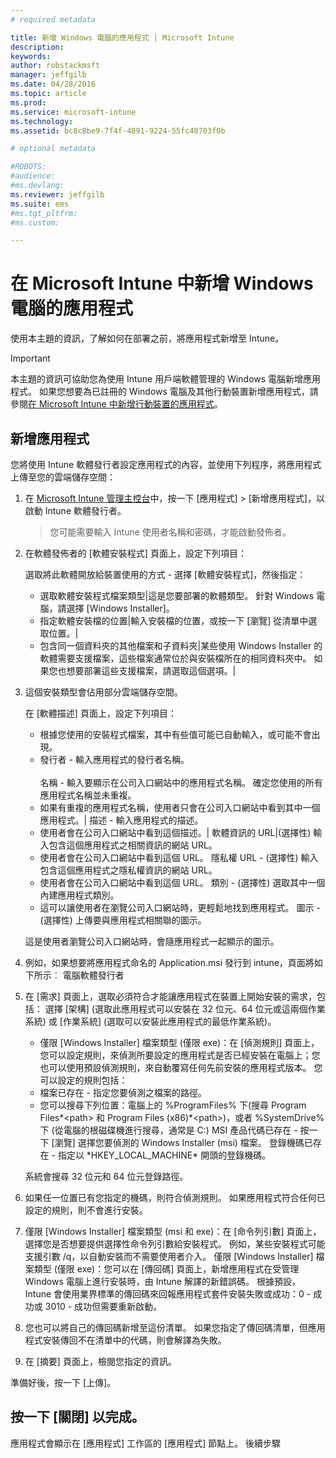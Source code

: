 ```yaml
---
# required metadata

title: 新增 Windows 電腦的應用程式 | Microsoft Intune
description:
keywords:
author: robstackmsft
manager: jeffgilb
ms.date: 04/28/2016
ms.topic: article
ms.prod:
ms.service: microsoft-intune
ms.technology:
ms.assetid: bc8c8be9-7f4f-4891-9224-55fc40703f0b

# optional metadata

#ROBOTS:
#audience:
#ms.devlang:
ms.reviewer: jeffgilb
ms.suite: ems
#ms.tgt_pltfrm:
#ms.custom:

---
```


# 在 Microsoft Intune 中新增 Windows 電腦的應用程式

使用本主題的資訊，了解如何在部署之前，將應用程式新增至 Intune。

> [!IMPORTANT]
> 本主題的資訊可協助您為使用 Intune 用戶端軟體管理的 Windows 電腦新增應用程式。 如果您想要為已註冊的 Windows 電腦及其他行動裝置新增應用程式，請參閱[在 Microsoft Intune 中新增行動裝置的應用程式](add-apps-for-mobile-devices-in-microsoft-intune.md)。


## 新增應用程式
您將使用 Intune 軟體發行者設定應用程式的內容，並使用下列程序，將應用程式上傳至您的雲端儲存空間：

1.  在 [Microsoft Intune 管理主控台](https://manage.microsoft.com)中，按一下 [應用程式] &gt; [新增應用程式]，以啟動 Intune 軟體發行者。

    > 您可能需要輸入 Intune 使用者名稱和密碼，才能啟動發佈者。



2.  在軟體發佈者的 [軟體安裝程式] 頁面上，設定下列項目：

    選取將此軟體開放給裝置使用的方式 - 選擇 [軟體安裝程式]，然後指定：

    - 選取軟體安裝程式檔案類型|這是您要部署的軟體類型。 針對 Windows 電腦，請選擇 [Windows Installer]。
    - 指定軟體安裝檔的位置|輸入安裝檔的位置，或按一下 [瀏覽] 從清單中選取位置。|
    - 包含同一個資料夾的其他檔案和子資料夾|某些使用 Windows Installer 的軟體需要支援檔案，這些檔案通常位於與安裝檔所在的相同資料夾中。 如果您也想要部署這些支援檔案，請選取這個選項。|

3.  這個安裝類型會佔用部分雲端儲存空間。

    在 [軟體描述] 頁面上，設定下列項目：

    - 根據您使用的安裝程式檔案，其中有些值可能已自動輸入，或可能不會出現。
    - 發行者 - 輸入應用程式的發行者名稱。<br /><br />名稱 - 輸入要顯示在公司入口網站中的應用程式名稱。 確定您使用的所有應用程式名稱並未重複。
    - 如果有重複的應用程式名稱，使用者只會在公司入口網站中看到其中一個應用程式。| 描述 - 輸入應用程式的描述。
    - 使用者會在公司入口網站中看到這個描述。| 軟體資訊的 URL|(選擇性) 輸入包含這個應用程式之相關資訊的網站 URL。
    - 使用者會在公司入口網站中看到這個 URL。 隱私權 URL - (選擇性) 輸入包含這個應用程式之隱私權資訊的網站 URL。
    - 使用者會在公司入口網站中看到這個 URL。 類別 - (選擇性) 選取其中一個內建應用程式類別。
    - 這可以讓使用者在瀏覽公司入口網站時，更輕鬆地找到應用程式。 圖示 - (選擇性) 上傳要與應用程式相關聯的圖示。

    這是使用者瀏覽公司入口網站時，會隨應用程式一起顯示的圖示。

4.  例如，如果想要將應用程式命名的 Application.msi 發行到 intune，頁面將如下所示︰ 電腦軟體發行者

5.  在 [需求] 頁面上，選取必須符合才能讓應用程式在裝置上開始安裝的需求，包括：
    選擇 [架構] (選取此應用程式可以安裝在 32 位元、64 位元或這兩個作業系統) 或 [作業系統] (選取可以安裝此應用程式的最低作業系統)。
    - 僅限 [Windows Installer] 檔案類型 (僅限 exe)：在 [偵測規則] 頁面上，您可以設定規則，來偵測所要設定的應用程式是否已經安裝在電腦上；您也可以使用預設偵測規則，來自動覆寫任何先前安裝的應用程式版本。 您可以設定的規則包括：
    - 檔案已存在 - 指定您要偵測之檔案的路徑。 
    - 您可以搜尋下列位置：電腦上的 %ProgramFiles% 下(搜尋 Program Files\*&lt;path&gt; 和 Program Files (x86)\*&lt;path&gt;)，或者 %SystemDrive% 下 (從電腦的根磁碟機進行搜尋，通常是 C:) MSI 產品代碼已存在 - 按一下 [瀏覽] 選擇您要偵測的 Windows Installer (msi) 檔案。 登錄機碼已存在 - 指定以 *HKEY_LOCAL_MACHINE\* 開頭的登錄機碼。

    系統會搜尋 32 位元和 64 位元登錄路徑。

6.  如果任一位置已有您指定的機碼，則符合偵測規則。 如果應用程式符合任何已設定的規則，則不會進行安裝。

7.  僅限 [Windows Installer] 檔案類型 (msi 和 exe)：在 [命令列引數] 頁面上，選擇您是否想要提供選擇性命令列引數給安裝程式。
    例如，某些安裝程式可能支援引數 /q，以自動安裝而不需要使用者介入。 僅限 [Windows Installer] 檔案類型 (僅限 exe)：您可以在 [傳回碼] 頁面上，新增應用程式在受管理 Windows 電腦上進行安裝時，由 Intune 解譯的新錯誤碼。 根據預設，Intune 會使用業界標準的傳回碼來回報應用程式套件安裝失敗或成功：0 - 成功或 3010 - 成功但需要重新啟動。

8.  您也可以將自己的傳回碼新增至這份清單。 如果您指定了傳回碼清單，但應用程式安裝傳回不在清單中的代碼，則會解譯為失敗。

9. 在 [摘要] 頁面上，檢閱您指定的資訊。

準備好後，按一下 [上傳]。

## 按一下 [關閉] 以完成。

應用程式會顯示在 [應用程式] 工作區的 [應用程式] 節點上。 後續步驟

<!--HONumber=May16_HO2-->


